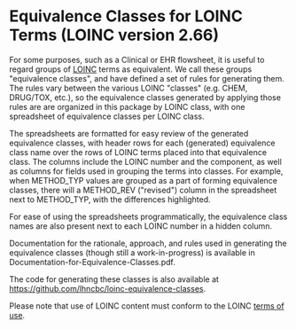 # Equivalence Classes for LOINC Terms (LOINC version 2.66)

For some purposes, such as a Clinical or EHR flowsheet, it is useful to regard
groups of [LOINC](https://loinc.org/) terms as equivalent.  We call these groups
"equivalence classes", and have defined a set of rules for generating them.  The
rules vary between the various LOINC "classes" (e.g. CHEM, DRUG/TOX, etc.), so
the equivalence classes generated by applying those rules are are organized in
this package by LOINC class, with one spreadsheet of equivalence classes per
LOINC class.

The spreadsheets are formatted for easy review of the generated equivalence
classes, with header rows for each (generated) equivalence class name over the
rows of LOINC terms placed into that equivalence class.  The columns include the
LOINC number and the component, as well as columns for fields used in grouping
the terms into classes.  For example, when METHOD_TYP values are grouped as a
part of forming equivalence classes, there will a METHOD_REV ("revised") column
in the spreadsheet next to METHOD_TYP, with the differences highlighted.

For ease of using the spreadsheets programmatically, the equivalence class
names are also present next to each LOINC number in a hidden column.

Documentation for the rationale, approach, and rules used in generating the
equivalence classes (though still a work-in-progress) is available in
Documentation-for-Equivalence-Classes.pdf.

The code for generating these classes is also available at
https://github.com/lhncbc/loinc-equivalence-classes.

Please note that use of LOINC content must conform to the LOINC [terms of
use](https://loinc.org/terms-of-use).
